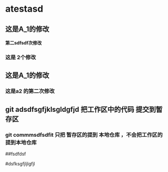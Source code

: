 # atestasd

##  这是A_1的修改

#### 第二sdfsdf次修改
### 这是 2个修改
##  这是A_1的修改
### 这是a2 的第二次修改
## git adsdfsgfjklsgldgfjd  把工作区中的代码 提交到暂存区
### git commmsdfsdfit  只把 暂存区的提到 本地仓库 ，不会把工作区的提到本地仓库

##fsdfdsf

#dsfksgfjljlgfjl
